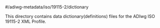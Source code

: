 #/adiwg-metadata/iso/19115-2/dictionary

This directory contains data dictionary(definitions) files for the ADIwg ISO 19115-2 XML Profile.